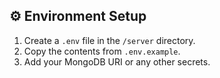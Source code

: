 
## ⚙️ Environment Setup

1. Create a `.env` file in the `/server` directory.
2. Copy the contents from `.env.example`.
3. Add your MongoDB URI or any other secrets.



